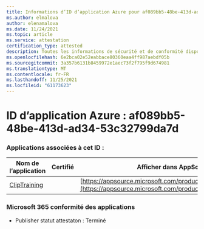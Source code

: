 ```yaml
---
title: Informations d’ID d’application Azure pour af089bb5-48be-413d-ad34-53c32799da7d
ms.author: elmalova
author: elenamalova
ms.date: 11/24/2021
ms.topic: article
ms.service: attestation
certification_type: attested
description: Toutes les informations de sécurité et de conformité disponibles pour af089bb5-48be-413d-ad34-53c32799da7d.
ms.openlocfilehash: 6e2bca02e52eabbace80360eaa4ff987aebdf05b
ms.sourcegitcommit: 3a357b6131b8459972e1aec73f2f795f9d674981
ms.translationtype: MT
ms.contentlocale: fr-FR
ms.lasthandoff: 11/25/2021
ms.locfileid: "61173623"
---
```

# <a name="azure-app-id-af089bb5-48be-413d-ad34-53c32799da7d"></a>ID d’application Azure : af089bb5-48be-413d-ad34-53c32799da7d


### <a name="apps-associated-with-this-id"></a>Applications associées à cet ID :
| **Nom de l’application** | **Certifié** | **Afficher dans AppSource** |
|--------------|---------------|-----------------------|
| [ClipTraining](https://docs.microsoft.com/microsoft-365-app-certification/forward/WA200001687) |  | [https://appsource.microsoft.com/product/office/WA200001687](https://appsource.microsoft.com/product/office/WA200001687) |

### <a name="microsoft-365-app-compliance-status"></a>Microsoft 365 conformité des applications
- Publisher statut attestaton : Terminé
